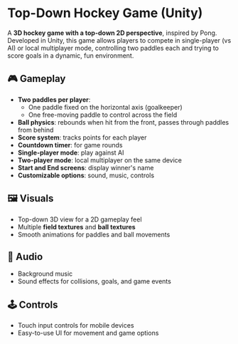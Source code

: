 # Top-Down Hockey Game (Unity)

A **3D hockey game with a top-down 2D perspective**, inspired by Pong. Developed in Unity, this game allows players to compete in single-player (vs AI) or local multiplayer mode, controlling two paddles each and trying to score goals in a dynamic, fun environment.

## 🎮 Gameplay

- **Two paddles per player**:  
  - One paddle fixed on the horizontal axis (goalkeeper)  
  - One free-moving paddle to control across the field
- **Ball physics**: rebounds when hit from the front, passes through paddles from behind
- **Score system**: tracks points for each player  
- **Countdown timer**: for game rounds
- **Single-player mode**: play against AI  
- **Two-player mode**: local multiplayer on the same device
- **Start and End screens**: display winner's name
- **Customizable options**: sound, music, controls

## 🖼️ Visuals

- Top-down 3D view for a 2D gameplay feel  
- Multiple **field textures** and **ball textures**  
- Smooth animations for paddles and ball movements

## 🎵 Audio

- Background music  
- Sound effects for collisions, goals, and game events

## 🕹️ Controls

- Touch input controls for mobile devices  
- Easy-to-use UI for movement and game options
